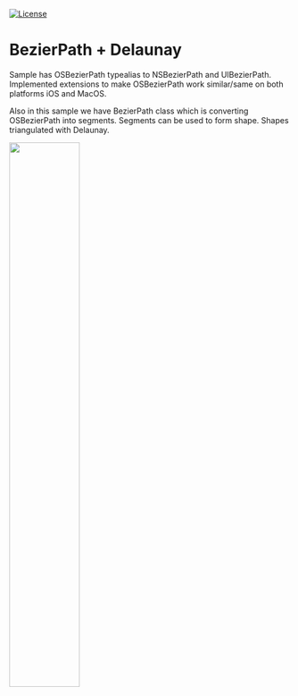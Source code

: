 [![License](http://img.shields.io/:license-mit-blue.svg)](http://doge.mit-license.org)

# BezierPath + Delaunay

 Sample has OSBezierPath typealias to NSBezierPath and UIBezierPath. 
 Implemented extensions to make OSBezierPath work similar/same on both platforms iOS and MacOS.
 
 Also in this sample we have BezierPath class which is converting OSBezierPath into segments.
 Segments can be used to form shape. Shapes triangulated with Delaunay.


 <img src="https://raw.githubusercontent.com/sakrist/BezierPathSwift/master/Screenshot.png" width="50%">



